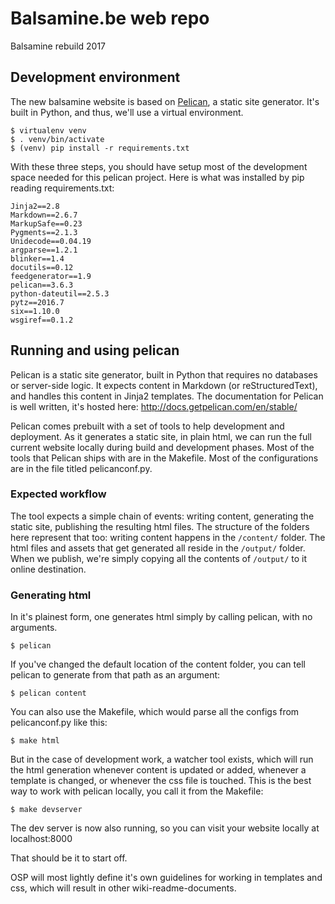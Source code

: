 # Balsamine.be web repo
Balsamine rebuild 2017

## Development environment
The new balsamine website is based on [Pelican](https://blog.getpelican.com/), a static site generator. It's built in Python, and thus, we'll use a virtual environment.

```
$ virtualenv venv
$ . venv/bin/activate
$ (venv) pip install -r requirements.txt
```

With these three steps, you should have setup most of the development space needed for this pelican project. Here is what was installed by pip reading requirements.txt:

```
Jinja2==2.8
Markdown==2.6.7
MarkupSafe==0.23
Pygments==2.1.3
Unidecode==0.04.19
argparse==1.2.1
blinker==1.4
docutils==0.12
feedgenerator==1.9
pelican==3.6.3
python-dateutil==2.5.3
pytz==2016.7
six==1.10.0
wsgiref==0.1.2
```

## Running and using pelican
Pelican is a static site generator, built in Python that requires no databases or server-side logic. It expects content in Markdown (or reStructuredText), and handles this content in Jinja2 templates. The documentation for Pelican is well written, it's hosted here: http://docs.getpelican.com/en/stable/

Pelican comes prebuilt with a set of tools to help development and deployment. As it generates a static site, in plain html, we can run the full current website locally during build and development phases. Most of the tools that Pelican ships with are in the Makefile. Most of the configurations are in the file titled pelicanconf.py.

### Expected workflow
The tool expects a simple chain of events: writing content, generating the static site, publishing the resulting html files. The structure of the folders here represent that too: writing content happens in the `/content/` folder. The html files and assets that get generated all reside in the `/output/` folder. When we publish, we're simply copying all the contents of `/output/` to it online destination.

### Generating html
In it's plainest form, one generates html simply by calling pelican, with no arguments.
```
$ pelican
```
If you've changed the default location of the content folder, you can tell pelican to generate from that path as an argument:
```
$ pelican content
```
You can also use the Makefile, which would parse all the configs from pelicanconf.py like this:
```
$ make html
```
But in the case of development work, a watcher tool exists, which will run the html generation whenever content is updated or added, whenever a template is changed, or whenever the css file is touched. This is the best way to work with pelican locally, you call it from the Makefile:
```
$ make devserver
```
The dev server is now also running, so you can visit your website locally at localhost:8000

That should be it to start off.

OSP will most lightly define it's own guidelines for working in templates and css, which will result in other wiki-readme-documents.
